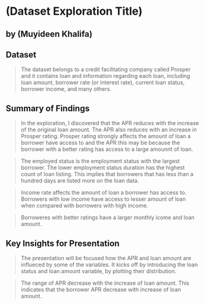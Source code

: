 # (Dataset Exploration Title)
## by (Muyideen Khalifa)


## Dataset
>The dataset belongs to a credit facilitating company called Prosper and it contains loan and information regarding each loan, including loan amount, borrower rate (or interest rate), current loan status, borrower income, and many others.


## Summary of Findings

>  In the exploration, I discovered that the APR reduces with the increase of the original loan amount. The APR also reduces with an increase in Prosper rating. Prosper rating strongly affects the amount of loan a borrower have access to and the APR this may be because the borrower with a better rating has access to a large amounnt of loan.

> The employed status is the employment status with the largest borrower. The lower employment status duration has the highest count of loan listing. This implies that borrowers that has less than a hundred days are listed more on the loan data. 

> Income rate affects the amount of loan a borrower has access to. Borrowers with low income have access to lesser amount of loan when compared with borrowers with high income.

> Borroweres with better ratings have a larger monthly icome and loan amount.

## Key Insights for Presentation

> The presentation will be focused how the APR and loan amount are influeced by some of the variables. It kicks off by introducing the loan status and loan amount variable, by plotting their distribution.

> The range of APR decrease with the increase of loan amount. This indicates that the borrower APR decrease with increase of loan amount.